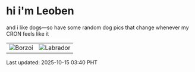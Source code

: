 # hi i'm Leoben

and i like dogs—so have some random dog pics that change whenever my CRON feels like it

|  |  |
|--------|----------|
| ![Borzoi](https://random-dog-vercel.vercel.app/api/random-borzoi?v=1760470831) | ![Labrador](https://random-dog-vercel.vercel.app/api/random-labrador?v=1760470831) |

Last updated: 2025-10-15 03:40 PHT
